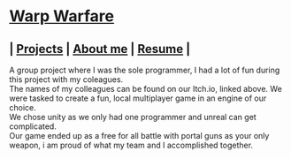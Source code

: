 # [Warp Warfare](https://luckyelias.itch.io/group29-warp-warfare)

## | [Projects](../README.md)  |    [About me](../AboutMe.md)  |    [Resume](../Content/DaanDemaeckerCV.pdf) |

A group project where I was the sole programmer, I had a lot of fun during this project with my coleagues.  
The names of my colleagues can be found on our Itch.io, linked above.
We were tasked to create a fun, local multiplayer game in an engine of our choice.  
We chose unity as we only had one programmer and unreal can get complicated.  
Our game ended up as a free for all battle with portal guns as your only weapon, i am proud
of what my team and I accomplished together.  